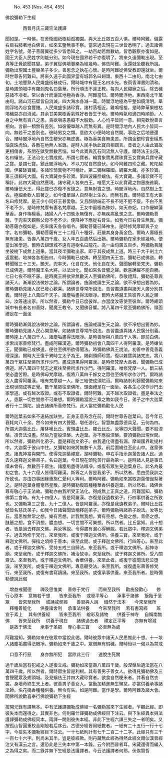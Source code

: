 ﻿　　No. 453 [Nos. 454, 455]

佛說彌勒下生經

　　　　西晉月氏三藏竺法護譯


聞如是。一時佛。在舍衛國祇樹給孤獨園。與大比丘眾五百人俱。爾時阿難。偏露右肩右膝著地白佛言。如來玄鑒無事不察。當來過去現在三世皆悉明了。過去諸佛姓字名號。弟子菩薩翼從多少皆悉知之。一劫百劫若無數劫。皆悉觀察亦復如是。國王大臣人民姓字則能分別。如今現在國界若干亦復明了。將來久遠彌勒出現。至真等正覺欲聞其變。弟子翼從佛境豐樂為經幾時。佛告阿難。汝還就坐聽我所說。彌勒出現國土豐樂弟子多少。善思念之執在心懷。是時阿難從佛受教即還就坐。爾時世尊告阿難曰。將來久遠于此國界當有城郭名曰翅頭。東西十二由旬。南北七由旬。土地豐熟人民熾盛街巷成行。爾時城中有龍王名曰水光。夜雨香澤晝則清和。是時翅頭城中有羅剎鬼名曰葉華。所行順法不違正教。每向人民寢寐之后。除去穢惡諸不凈者。常以香汁而灑其地極為香凈。阿難當知。爾時閻浮地。東西南北千萬由旬。諸山河石壁皆自消滅。四大海水各減一萬。時閻浮地極為平整如鏡清明。舉閻浮地內谷食豐賤。人民熾盛多諸珍寶。諸村落相近。雞鳴相接。是時弊華果樹枯竭穢惡亦自消滅。其余甘美果樹香氣殊好者皆生于地。爾時時氣和適四時順節。人身之中無有百八之患。貪欲嗔恚愚癡不大殷勤。人心均平皆同一意。相見歡悅善言相向。言辭一類無有差別。如彼優單越人而無有異。是時閻浮地內人民大小皆同一向。無若干之差別也。彼時男女之類。意欲大小便時地自然開。事訖之后地便還合。爾時閻浮地內自然生粳米亦無皮裹。極為香美食無患苦。所謂金銀珍寶車磲馬瑙真珠虎珀。各散在地無人省錄。是時人民手執此寶自相謂言。昔者之人由此寶故更相傷害。系閉在獄受無數苦惱。如今此寶與瓦石同流無人守護。爾時法王出現。名曰蠰佉。正法治化七寶成就。所謂七寶者。輪寶象寶馬寶珠寶玉女寶典兵寶守藏之寶。是謂七寶。鎮此閻浮地內。不以刀杖自然靡伏。如今阿難四珍之藏。乾陀越國。伊羅缽寶藏。多諸珍琦異物不可稱計。第二彌梯羅國。綢羅大藏。亦多珍寶。第三須賴吒大國。有大寶藏亦多珍寶。第四波羅奈蠰佉。有大寶藏。多諸珍寶不可稱計。此四大藏自然應現。諸守藏人各來白王。唯愿大王以此寶藏之物惠施貧窮。爾時蠰佉大王。得此寶已亦復不省錄之。意無財寶之想。時閻浮地內。自然樹上生衣。極細柔軟人取著之。如今優單越人自然樹上生衣。而無有異。爾時彼王有大臣名曰修梵摩。是王少小同好王甚愛敬。又且顏貌端正不長不短不肥不瘦。不白不黑不老不少。是時修梵摩有妻名梵摩越。王女中最極為殊妙。如天帝妃。口作優缽蓮華香。身作栴檀香。諸婦人八十四態永無復有。亦無疾病亂想之念。爾時彌勒菩薩。于兜率天觀察父母不老不少。便降神下應從右脅生。如我今日右脅生無異。彌勒菩薩亦復如是。兜率諸天各各唱令。彌勒菩薩已降神生。是時修梵摩即與子立字。名曰彌勒。彌勒菩薩有三十二相八十種好。莊嚴其身身黃金色。爾時人壽極長無有諸患。皆壽八萬四千歲。女人年五百歲然后出嫡。爾時彌勒在家未經幾時。便當出家學道。爾時去翅頭城不遠有道樹名曰龍花。高一由旬廣五百步。時彌勒菩薩坐彼樹下成無上道果。當其夜半彌勒出家。即于其夜成無上道。時三千大千剎土六返震動。地神各各相告曰。今時彌勒已成佛。轉至聞四天王宮。彌勒已成佛道。轉轉聞徹三十三天。艷天。兜率天。化自在天。他化自在天。聲聞展轉至梵天。彌勒已成佛道。爾時魔王名大將。以法治化。聞如來名音響之聲。歡喜踴躍不能自勝。七日七夜不眠不寐。是時魔王將欲界無數天人至彌勒佛所。恭敬禮拜。彌勒圣尊與諸天人。漸漸說法微妙之論。所謂論者。施論戒論生天之論。欲不凈想出要為妙。爾時彌勒見諸人民已發心歡喜。諸佛世尊常所說法。苦習盡道盡與諸天人廣分別其義。爾時座上八萬四千天子。諸塵垢盡得法眼凈。爾時大將魔王告彼界人民之類曰。汝等速出家。所以然者。彌勒今日已度彼岸。亦當度汝等使至彼岸。爾時翅頭城中有長者名曰善財。聞魔王教令。又聞佛音響。將八萬四千眾至彌勒佛所。頭面禮足在一面坐

爾時彌勒漸與說法微妙之論。所謂論者。施論戒論生天之論。欲不凈想出要為妙。爾時彌勒見諸人民心開意解。如諸佛世尊常所說法。苦習盡道與諸人民廣分別義。爾時座上八萬四千人。諸塵垢盡得法眼凈。是時善財與八萬四千人等。即前白佛。求索出家善修梵行。盡成阿羅漢道。爾時彌勒初會八萬四千人得阿羅漢。是時蠰佉王。聞彌勒已成佛道。便往至佛所欲得聞法。時彌勒佛與王說法。初善中善竟善義理深邃。爾時大王復于異時立太子為王。賜剃頭師珍寶。復以雜寶與諸梵志。將八萬四千眾往至佛所求作沙門。盡成道果得阿羅漢。是時修梵摩大長者。聞彌勒已成佛道。將八萬四千梵志之眾往至佛所求作沙門。得阿羅漢。唯修梵摩一人。斷三結使必盡苦際。是時佛母梵摩越。復將八萬四千婇女之眾往至佛所求作沙門。爾時諸女人盡得阿羅漢。唯有梵摩越一人。斷三結使成須陀洹。爾時諸剎利婦聞彌勒如來出現世間成等正覺。數千萬眾往至佛所。頭面禮足在一面坐。各各生心求作沙門出家學道。或有越次取證。或有不取證者。爾時阿難。其不越次取證者。盡是奉法之人。患厭一切世間修不可樂想。爾時彌勒當說三乘之教如我今日。弟子之中大迦葉者行十二頭陀。過去諸佛所善修梵行。此人當佐彌勒勸化人民

爾時迦葉去如來不遠結加趺坐。正身正意系念在前。爾時世尊告迦葉曰。吾今年已衰耗向八十余。然今如來有四大聲聞。堪任游化。智慧無盡眾德具足。云何為四。所謂大迦葉比丘。屠缽嘆比丘。賓頭盧比丘。羅云比丘。汝等四大聲聞。要不般涅槃。須吾法沒盡。然后乃當般涅槃。大迦葉。亦不應般涅槃。要須彌勒出現世間。所以然者。彌勒所化弟子。盡是釋迦文弟子。由我遺化得盡有漏。摩竭國界毗提村中。大迦葉于彼山中住。又彌勒如來將無數千人眾。前后圍繞往至此山中。遂蒙佛恩。諸鬼神當與開門。使得見迦葉禪窟。是時彌勒。申右手指示迦葉告諸人民。過去久遠釋迦文佛弟子。名曰迦葉。今日現在頭陀苦行最為第一。是時諸人見是事已嘆未曾有。無數百千眾生。諸塵垢盡得法眼凈。或復有眾生見迦葉身已。此名為最初之會。九十六億人皆得阿羅漢。斯等之人皆是我弟子。所以然者。悉由受我訓之所致也。亦由四事因緣惠施仁愛利人等利。爾時阿難。彌勒如來當取迦葉僧伽梨著之。是時迦葉身體奄然星散。是時彌勒復取種種華香供養迦葉。所以然者。諸佛世尊有敬心于正法故。彌勒亦由我所受正法化。得成無上正真之道。阿難當知。彌勒佛第二會時。有九十四億人。皆是阿羅漢。亦復是我遺教弟子。行四事供養之所致也。又彌勒第三之會。九十二億人。皆是阿羅漢。亦復是我遺教弟子。爾時比丘姓號皆名慈氏弟子。如我今日諸聲聞皆稱釋迦弟子。爾時彌勒與諸弟子說法。汝等比丘。當思惟無常之想。樂有苦想。計我無我想。實有空想。色變之想。青瘀之想。膖脹之想。食不消想。膿血想。一切世間不可樂想。所以然者。比丘當知。此十想者。皆是過去釋迦文佛。與汝等說。令得盡有漏心得解脫。若此眾中。釋迦文佛弟子。過去時修于梵行。來至我所。或復于釋迦文佛所。供養三寶。來至我所。或于釋迦文佛所。彈指之頃修于善本。來至此間。或于釋迦文佛所。行四等心。來至此者。或于釋迦文佛所。受持五戒三自歸法。來至我所。或于釋迦文佛所。起神寺廟。來至我所。或于釋迦文佛所。補治故寺。來至我所。或于釋迦文佛所。受八關齋法。來至我所。或于釋迦文佛所。香華供養。來至此者。或復于彼聞法悲泣墮淚。來至我所。或復于釋迦文佛所。專意聽受法。來至我所。或復盡形壽善修梵行。來至我所。或復有書寫讀誦。來至我所。或復承事供養。來至我所者。是時彌勒便說此偈

　增益戒聞德　　禪及思惟業
　善修于梵行　　而來至我所
　勸施發歡心　　修行心原本
　意無若干想　　皆來至我所
　或發平等心　　承事于諸佛
　飯飴于圣眾　　皆來至我所
　或誦戒契經　　善習與人說
　熾然于法本　　今來至我所
　釋種善能化　　供養諸舍利
　承事法供養　　今來至我所
　若有書寫經　　班宣于素上
　其有供養經　　皆來至我所
　繒彩及諸物　　供養于神寺
　自稱南無佛　　皆來至我所
　供養于現在　　諸佛過去者
　禪定正平等　　亦無有增減
　是故于佛法　　承事于圣眾
　專心事三寶　　必至無為處　

阿難當知。彌勒如來在彼眾中當說此偈。爾時彼眾中諸天人民思惟此十想。十一垓人諸塵垢盡得法眼凈。彌勒如來千歲之中。眾僧無有瑕穢。爾時恒以一偈以為禁戒

　口意不行惡　　身亦無所犯
　當除此三行　　速脫生死關　

過千歲后當有犯戒之人遂復立戒。彌勒如來當壽八萬四千歲。般涅槃后遺法當在八萬四千歲。所以然者。爾時眾生皆是利根。其有善男子善女人。欲得見彌勒佛及三會聲聞眾及翅頭城。及見蠰佉王并四大藏珍寶者。欲食自然粳米者。并著自然衣裳。身壞命終生天上者。彼善男子善女人。當勤加精進無生懈怠。亦當供養承事諸法師。名花搗香種種供養。無令有失。如是阿難。當作是學。爾時阿難及諸大會。聞佛所說歡喜奉行佛說彌勒下生經



按開元錄有譯無本。中有法護譯彌勒成佛經一名彌勒當來下生經者。乍觀此經。即彼失本而還得之。其實非也。何則羅什譯彌勒成佛經目下注云。與下生經異本與法護譯彌勒成佛經同本。兩譯一闕則彼失本經。非此下生經六譯三失之一者明矣。又按孤山智圓重校金剛般若后序云。古德分經皆用紙數者。一紙有二十五行一行十七字。今撿失本彌勒經目下注云。一十七紙則計有七千二百二十二字。此經只有三千一百七十六字。則尚未其半。豈是彼經歟。則丹藏無此經為得然此經文頗似漢晉經注又有漢云之言。還恐此是三失本中第一本錄。云今附西晉者耳。宋藏還得而編入之為得之矣。而二錄并無下生經是法護譯者。今云法護譯者何耶。伏俟賢哲
